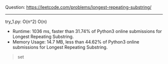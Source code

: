 Question: https://leetcode.com/problems/longest-repeating-substring/

---

try_1.py: O(n^2) O(n)

* Runtime: 1036 ms, faster than 31.74% of Python3 online submissions for Longest Repeating Substring.
* Memory Usage: 14.7 MB, less than 44.62% of Python3 online submissions for Longest Repeating Substring.

> set